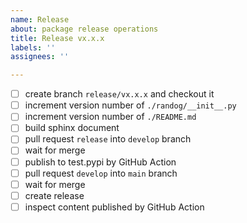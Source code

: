 ```yaml
---
name: Release
about: package release operations
title: Release vx.x.x
labels: ''
assignees: ''

---
```


- [ ] create branch `release/vx.x.x` and checkout it
- [ ] increment version number of `./randog/__init__.py`
- [ ] increment version number of `./README.md`
- [ ] build sphinx document
- [ ] pull request `release` into `develop` branch
- [ ] wait for merge
- [ ] publish to test.pypi by GitHub Action
- [ ] pull request `develop` into `main` branch
- [ ] wait for merge
- [ ] create release
- [ ] inspect content published by GitHub Action
